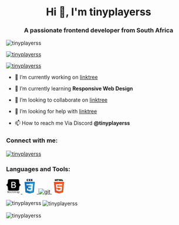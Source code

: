 <h1 align="center">Hi 👋, I'm tinyplayerss</h1>
<h3 align="center">A passionate frontend developer from South Africa</h3>

<p align="left"> <img src="https://komarev.com/ghpvc/?username=tinyplayerss&label=Profile%20views&color=0e75b6&style=flat" alt="tinyplayerss" /> </p>

<p align="left"> <a href="https://github.com/ryo-ma/github-profile-trophy"><img src="https://github-profile-trophy.vercel.app/?username=tinyplayerss" alt="tinyplayerss" /></a> </p>

<p align="left"> <a href="https://twitter.com/tinyplayerss" target="blank"><img src="https://img.shields.io/twitter/follow/tinyplayerss?logo=twitter&style=for-the-badge" alt="tinyplayerss" /></a> </p>

- 🔭 I’m currently working on [linktree](https://github.com/tinyplayerss/linktree)

- 🌱 I’m currently learning **Responsive Web Design**

- 👯 I’m looking to collaborate on [linktree](https://github.com/tinyplayerss/linktree)

- 🤝 I’m looking for help with [linktree](https://github.com/tinyplayerss/linktree)

- 📫 How to reach me Via Discord **@tinyplayerss**

<h3 align="left">Connect with me:</h3>
<p align="left">
<a href="https://twitter.com/tinyplayerss" target="blank"><img align="center" src="https://raw.githubusercontent.com/rahuldkjain/github-profile-readme-generator/master/src/images/icons/Social/twitter.svg" alt="tinyplayerss" height="30" width="40" /></a>
</p>

<h3 align="left">Languages and Tools:</h3>
<p align="left"> <a href="https://getbootstrap.com" target="_blank" rel="noreferrer"> <img src="https://raw.githubusercontent.com/devicons/devicon/master/icons/bootstrap/bootstrap-plain-wordmark.svg" alt="bootstrap" width="40" height="40"/> </a> <a href="https://www.w3schools.com/css/" target="_blank" rel="noreferrer"> <img src="https://raw.githubusercontent.com/devicons/devicon/master/icons/css3/css3-original-wordmark.svg" alt="css3" width="40" height="40"/> </a> <a href="https://git-scm.com/" target="_blank" rel="noreferrer"> <img src="https://www.vectorlogo.zone/logos/git-scm/git-scm-icon.svg" alt="git" width="40" height="40"/> </a> <a href="https://www.w3.org/html/" target="_blank" rel="noreferrer"> <img src="https://raw.githubusercontent.com/devicons/devicon/master/icons/html5/html5-original-wordmark.svg" alt="html5" width="40" height="40"/> </a> </p>

<p><img align="left" src="https://github-readme-stats.vercel.app/api/top-langs?username=tinyplayerss&show_icons=true&locale=en&layout=compact" alt="tinyplayerss" /></p>

<p>&nbsp;<img align="center" src="https://github-readme-stats.vercel.app/api?username=tinyplayerss&show_icons=true&locale=en" alt="tinyplayerss" /></p>

<p><img align="center" src="https://github-readme-streak-stats.herokuapp.com/?user=tinyplayerss&" alt="tinyplayerss" /></p>

